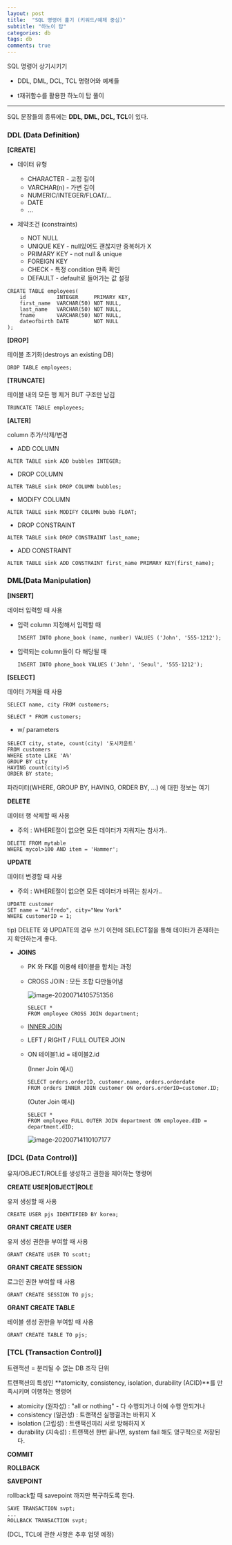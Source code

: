 ```yaml
---
layout: post
title:  "SQL 명령어 훑기 (키워드/예제 중심)"
subtitle: "하노이 탑"
categories: db
tags: db
comments: true
---
```






SQL 명령어 상기시키기

- DDL, DML, DCL, TCL 명령어와 예제들

- t재귀함수를 활용한 하노이 탑 풀이 

---

SQL 문장들의 종류에는 **DDL, DML, DCL, TCL**이 있다.

### DDL (Data Definition)

**[CREATE]**

- 데이터 유형
  - CHARACTER - 고정 길이
  - VARCHAR(n) - 가변 길이
  - NUMERIC/INTEGER/FLOAT/...
  - DATE
  - ...

- 제약조건 (constraints)
  - NOT NULL
  - UNIQUE KEY - null있어도 괜찮지만 중복허가 X
  - PRIMARY KEY - not null & unique
  - FOREIGN KEY
  - CHECK - 특정 condition 만족 확인
  - DEFAULT - default로 들어가는 값 설정

~~~MYSQL
CREATE TABLE employees(
	id			INTEGER	    PRIMARY KEY,
	first_name 	VARCHAR(50)	NOT NULL,
    last_name 	VARCHAR(50)	NOT NULL,
    fname 		VARCHAR(50)	NOT NULL,
    dateofbirth	DATE 		NOT NULL
);
~~~



**[DROP]**

테이블 초기화(destroys an existing DB)

~~~mysql
DROP TABLE employees;
~~~



**[TRUNCATE]**

테이블 내의 모든 행 제거 BUT 구조만 남김

~~~mysql
TRUNCATE TABLE employees;
~~~



**[ALTER]**

column 추가/삭제/변경

- ADD COLUMN

~~~MYSQL
ALTER TABLE sink ADD bubbles INTEGER;
~~~

- DROP COLUMN

~~~mysql
ALTER TABLE sink DROP COLUMN bubbles;
~~~

- MODIFY COLUMN

~~~mysql
ALTER TABLE sink MODIFY COLUMN bubb FLOAT;
~~~

- DROP CONSTRAINT

~~~MYSQL
ALTER TABLE sink DROP CONSTRAINT last_name;
~~~

- ADD CONSTRAINT

~~~mysql
ALTER TABLE sink ADD CONSTRAINT first_name PRIMARY KEY(first_name);
~~~



### DML(Data Manipulation)

**[INSERT]**

데이터 입력할 때 사용

- 입력 column 지정해서 입력할 때

  ~~~mysql
  INSERT INTO phone_book (name, number) VALUES ('John', '555-1212');
  ~~~

- 입력되는 column들이 다 해당될 때

  ~~~MYSQL
  INSERT INTO phone_book VALUES ('John', 'Seoul', '555-1212');
  ~~~



**[SELECT]**

데이터 가져올 때 사용

~~~MYSQL
SELECT name, city FROM customers;
~~~

~~~mysql
SELECT * FROM customers;
~~~



- w/ parameters

~~~mysql
SELECT city, state, count(city) '도시카운트'
FROM customers
WHERE state LIKE 'A%'
GROUP BY city
HAVING count(city)>5
ORDER BY state;
~~~

파라미터(WHERE, GROUP BY, HAVING, ORDER BY, ...) 에 대한 정보는 여기



**DELETE**

데이터 행 삭제할 때 사용 

- 주의 : WHERE절이 없으면 모든 데이터가 지워지는 참사가..

~~~MYSQL
DELETE FROM mytable
WHERE mycol>100 AND item = 'Hammer';
~~~



**UPDATE**

데이터 변경할 때 사용

- 주의 : WHERE절이 없으면 모든 데이터가 바뀌는 참사가..

~~~MYSQL
UPDATE customer
SET name = "Alfredo", city="New York"
WHERE customerID = 1;
~~~



tip) DELETE 와 UPDATE의 경우 쓰기 이전에 SELECT절을 통해 데이터가 존재하는지 확인하는게 좋다.



- **JOINS**

  - PK 와 FK를 이용해 테이블을 합치는 과정

  - CROSS JOIN : 모든 조합 다만들어냄

    ![image-20200714105751356](C:\Users\user\AppData\Roaming\Typora\typora-user-images\image-20200714105751356.png)

    ~~~mysql
    SELECT *
    FROM employee CROSS JOIN department;
    ~~~

  - <u>INNER JOIN</u>

  - LEFT / RIGHT / FULL OUTER JOIN

  - ON 테이블1.id = 테이블2.id

    (Inner Join 예시)

    ~~~mysql
    SELECT orders.orderID, customer.name, orders.orderdate
    FROM orders INNER JOIN customer ON orders.orderID=customer.ID; 
    ~~~

    (Outer Join 예시)

    ~~~mysql
    SELECT *
    FROM employee FULL OUTER JOIN department ON employee.dID = department.dID;
    ~~~

    ![image-20200714110107177](C:\Users\user\AppData\Roaming\Typora\typora-user-images\image-20200714110107177.png)



### [DCL (Data Control)]

유저/OBJECT/ROLE를 생성하고 권한을 제어하는 명령어

**CREATE USER|OBJECT|ROLE**

유저 생성할 때 사용

~~~MYSQL
CREATE USER pjs IDENTIFIED BY korea;
~~~

**GRANT CREATE USER**

유저 생성 권한을 부여할 때 사용

~~~mysql
GRANT CREATE USER TO scott;
~~~

**GRANT CREATE SESSION**

로그인 권한 부여할 때 사용

~~~MYSQL
GRANT CREATE SESSION TO pjs;
~~~

**GRANT CREATE TABLE**

테이블 생성 권한을 부여할 때 사용

~~~mysql
GRANT CREATE TABLE TO pjs;
~~~



### [TCL (Transaction Control)]

트랜잭션 = 분리될 수 없는 DB 조작 단위

트랜잭션의 특성인 **atomicity, consistency, isolation, durability (ACID)**를 만족시키며 이행하는 명령어

- atomicity (원자성) : "all or nothing" - 다 수행되거나 아예 수행 안되거나
- consistency (일관성) : 트랜잭션 실행결과는 바뀌지 X
- isolation (고립성) : 트랜잭션끼리 서로 방해하지 X
- durability (지속성) : 트랜잭션 한번 끝나면, system fail 해도 영구적으로 저장된다.

**COMMIT**

**ROLLBACK**

**SAVEPOINT**

rollback할 때 savepoint 까지만 복구하도록 한다.

~~~mysql
SAVE TRANSACTION svpt;
...
ROLLBACK TRANSACTION svpt;
~~~



(DCL, TCL에 관한 사항은 추후 업뎃 예정)